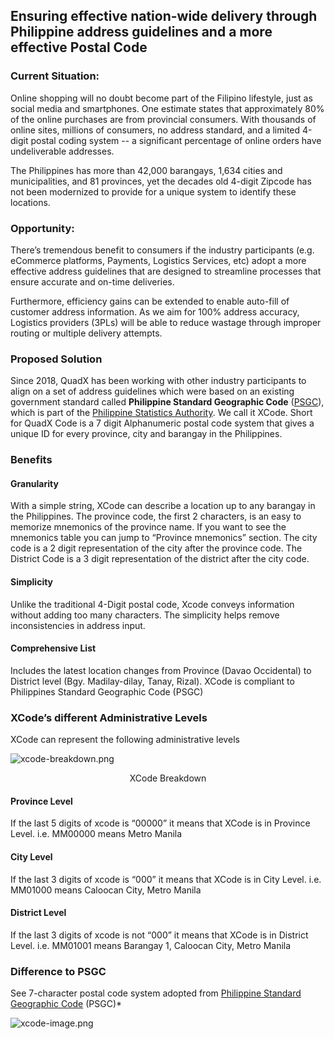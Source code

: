 ## Ensuring effective nation-wide delivery through Philippine address guidelines and a more effective Postal Code

### Current Situation:
Online shopping will no doubt become part of the Filipino lifestyle, just as social media and smartphones. One estimate states that approximately 80% of the online purchases are from provincial consumers. With thousands of online sites, millions of consumers, no address standard, and a limited 4-digit postal coding system -- a significant percentage of online orders have undeliverable addresses.

The Philippines has more than 42,000 barangays, 1,634 cities and municipalities, and 81 provinces, yet the decades old 4-digit
Zipcode has not been modernized to provide for a unique system to identify these locations. 

### Opportunity:
There’s tremendous benefit to consumers if the industry participants (e.g. eCommerce platforms, Payments, Logistics
Services, etc) adopt a more effective address guidelines that are designed to streamline processes that ensure accurate and on-time deliveries.

Furthermore, efficiency gains can be extended to enable auto-fill of customer address information. As we aim for 100% address accuracy, Logistics providers (3PLs) will be able to reduce wastage through improper routing or multiple delivery attempts.

### Proposed Solution

Since 2018, QuadX has been working with other industry participants to align on a set of address guidelines which were based on an existing government standard called **Philippine Standard Geographic Code** ([PSGC](https://psa.gov.ph/)), which is part of the [Philippine Statistics Authority](https://psa.gov.ph/). We call it XCode. Short for QuadX Code is a 7 digit Alphanumeric postal code system that gives a unique ID for every province, city and barangay in the Philippines.


### Benefits

#### Granularity
With a simple string, XCode can describe a location up to any barangay in the Philippines. The province code, the first 2 characters, is an easy to memorize mnemonics of the province name. If you want to see the mnemonics table you can jump to “Province mnemonics” section. The city code is a 2 digit representation of the city after the province code. The District Code is a 3 digit representation of the district after the city code.

#### Simplicity
Unlike the traditional 4-Digit postal code, Xcode conveys information without adding too many characters. The simplicity helps remove inconsistencies in address input.

#### Comprehensive List 
Includes the latest location changes from Province (Davao Occidental) to District level (Bgy. Madilay-dilay, Tanay, Rizal). XCode is compliant to Philippines Standard Geographic Code (PSGC)

### XCode’s different Administrative Levels
XCode can represent the following administrative levels

![xcode-breakdown.png]({{site.baseurl}}/xcode-breakdown.png)
<center>XCode Breakdown</center>


#### Province Level
If the last 5 digits of xcode is “00000” it means that XCode is in Province Level.
i.e. MM00000 means Metro Manila

#### City Level
If the last 3 digits of xcode is “000” it means that XCode is in City Level.
i.e. MM01000 means Caloocan City, Metro Manila

#### District Level
If the last 3 digits of xcode is not “000” it means that XCode is in District Level.
i.e. MM01001 means Barangay 1, Caloocan City, Metro Manila

### Difference to PSGC
See 7-character postal code system adopted from [Philippine Standard Geographic Code](https://psa.gov.ph/classification/psgc/) (PSGC)*

![xcode-image.png]({{site.baseurl}}/xcode-image.png)
